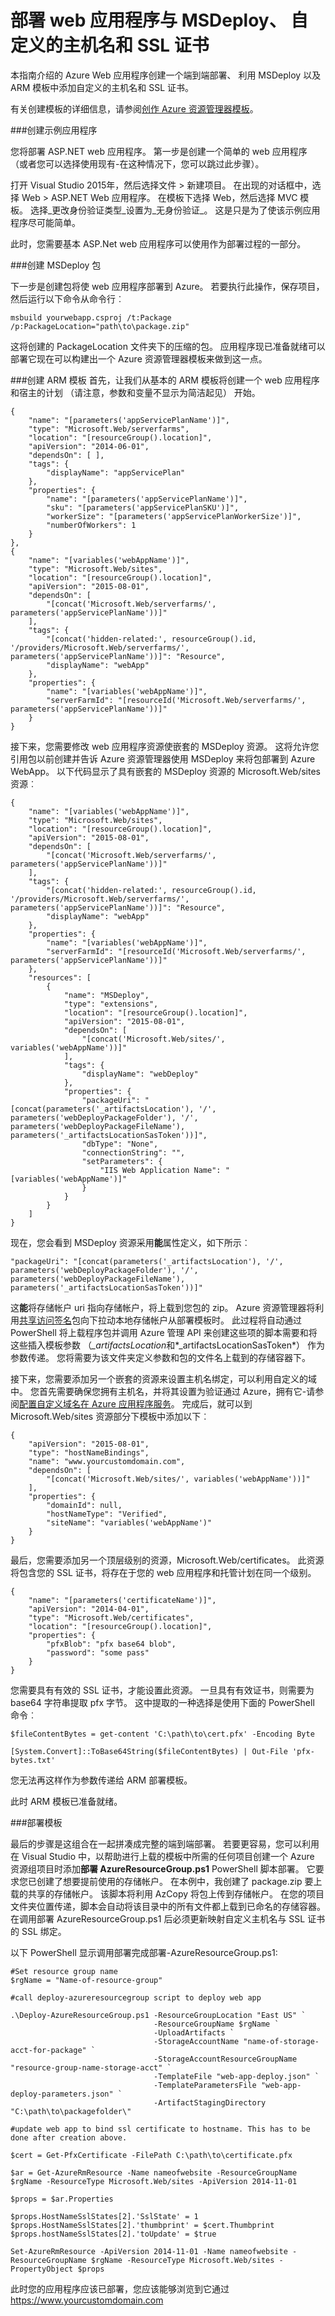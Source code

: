 <properties
    pageTitle="部署 web 应用程序使用主机名和 ssl 证书使用 MSDeploy"
    description="使用 Azure 资源管理器模板来部署 web 应用程序使用 MSDeploy 和设置自定义的主机名和 SSL 证书"
    services="app-service\web"
    manager="erikre"
    documentationCenter=""
    authors="jodehavi"
    />

<tags
    ms.service="app-service-web"
    ms.workload="na"
    ms.tgt_pltfrm="na"
    ms.devlang="na"
    ms.topic="article"
    ms.date="05/31/2016"
    ms.author="john.dehavilland"/>

# <a name="deploy-a-web-app-with-msdeploy-custom-hostname-and-ssl-certificate"></a>部署 web 应用程序与 MSDeploy、 自定义的主机名和 SSL 证书

本指南介绍的 Azure Web 应用程序创建一个端到端部署、 利用 MSDeploy 以及 ARM 模板中添加自定义的主机名和 SSL 证书。

有关创建模板的详细信息，请参阅[创作 Azure 资源管理器模板](../resource-group-authoring-templates.md)。

###<a name="create-sample-application"></a>创建示例应用程序

您将部署 ASP.NET web 应用程序。 第一步是创建一个简单的 web 应用程序 （或者您可以选择使用现有-在这种情况下，您可以跳过此步骤）。

打开 Visual Studio 2015年，然后选择文件 > 新建项目。 在出现的对话框中，选择 Web > ASP.NET Web 应用程序。 在模板下选择 Web，然后选择 MVC 模板。 选择_更改身份验证类型_设置为_无身份验证_。 这是只是为了使该示例应用程序尽可能简单。

此时，您需要基本 ASP.Net web 应用程序可以使用作为部署过程的一部分。

###<a name="create-msdeploy-package"></a>创建 MSDeploy 包

下一步是创建包将使 web 应用程序部署到 Azure。 若要执行此操作，保存项目，然后运行以下命令从命令行︰

    msbuild yourwebapp.csproj /t:Package /p:PackageLocation="path\to\package.zip"

这将创建的 PackageLocation 文件夹下的压缩的包。 应用程序现已准备就绪可以部署它现在可以构建出一个 Azure 资源管理器模板来做到这一点。

###<a name="create-arm-template"></a>创建 ARM 模板
首先，让我们从基本的 ARM 模板将创建一个 web 应用程序和宿主的计划 （请注意，参数和变量不显示为简洁起见） 开始。

    {
        "name": "[parameters('appServicePlanName')]",
        "type": "Microsoft.Web/serverfarms",
        "location": "[resourceGroup().location]",
        "apiVersion": "2014-06-01",
        "dependsOn": [ ],
        "tags": {
            "displayName": "appServicePlan"
        },
        "properties": {
            "name": "[parameters('appServicePlanName')]",
            "sku": "[parameters('appServicePlanSKU')]",
            "workerSize": "[parameters('appServicePlanWorkerSize')]",
            "numberOfWorkers": 1
        }
    },
    {
        "name": "[variables('webAppName')]",
        "type": "Microsoft.Web/sites",
        "location": "[resourceGroup().location]",
        "apiVersion": "2015-08-01",
        "dependsOn": [
            "[concat('Microsoft.Web/serverfarms/', parameters('appServicePlanName'))]"
        ],
        "tags": {
            "[concat('hidden-related:', resourceGroup().id, '/providers/Microsoft.Web/serverfarms/', parameters('appServicePlanName'))]": "Resource",
            "displayName": "webApp"
        },
        "properties": {
            "name": "[variables('webAppName')]",
            "serverFarmId": "[resourceId('Microsoft.Web/serverfarms/', parameters('appServicePlanName'))]"
        }
    }

接下来，您需要修改 web 应用程序资源使嵌套的 MSDeploy 资源。 这将允许您引用包以前创建并告诉 Azure 资源管理器使用 MSDeploy 来将包部署到 Azure WebApp。 以下代码显示了具有嵌套的 MSDeploy 资源的 Microsoft.Web/sites 资源︰

    {
        "name": "[variables('webAppName')]",
        "type": "Microsoft.Web/sites",
        "location": "[resourceGroup().location]",
        "apiVersion": "2015-08-01",
        "dependsOn": [
            "[concat('Microsoft.Web/serverfarms/', parameters('appServicePlanName'))]"
        ],
        "tags": {
            "[concat('hidden-related:', resourceGroup().id, '/providers/Microsoft.Web/serverfarms/', parameters('appServicePlanName'))]": "Resource",
            "displayName": "webApp"
        },
        "properties": {
            "name": "[variables('webAppName')]",
            "serverFarmId": "[resourceId('Microsoft.Web/serverfarms/', parameters('appServicePlanName'))]"
        },
        "resources": [
            {
                "name": "MSDeploy",
                "type": "extensions",
                "location": "[resourceGroup().location]",
                "apiVersion": "2015-08-01",
                "dependsOn": [
                    "[concat('Microsoft.Web/sites/', variables('webAppName'))]"
                ],
                "tags": {
                    "displayName": "webDeploy"
                },
                "properties": {
                    "packageUri": "[concat(parameters('_artifactsLocation'), '/', parameters('webDeployPackageFolder'), '/', parameters('webDeployPackageFileName'), parameters('_artifactsLocationSasToken'))]",
                    "dbType": "None",
                    "connectionString": "",
                    "setParameters": {
                        "IIS Web Application Name": "[variables('webAppName')]"
                    }
                }
            }
        ]
    }

现在，您会看到 MSDeploy 资源采用**能**属性定义，如下所示︰

    "packageUri": "[concat(parameters('_artifactsLocation'), '/', parameters('webDeployPackageFolder'), '/', parameters('webDeployPackageFileName'), parameters('_artifactsLocationSasToken'))]"

这**能**将存储帐户 uri 指向存储帐户，将上载到您包的 zip。 Azure 资源管理器将利用[共享访问签名](../storage/storage-dotnet-shared-access-signature-part-1.md)包向下拉动本地存储帐户从部署模板时。 此过程将自动通过 PowerShell 将上载程序包并调用 Azure 管理 API 来创建这些项的脚本需要和将这些插入模板参数 （*_artifactsLocation*和*_artifactsLocationSasToken*） 作为参数传递。 您将需要为该文件夹定义参数和包的文件名上载到的存储容器下。

接下来，您需要添加另一个嵌套的资源来设置主机名绑定，可以利用自定义的域中。 您首先需要确保您拥有主机名，并将其设置为验证通过 Azure，拥有它-请参阅[配置自定义域名在 Azure 应用程序服务](web-sites-custom-domain-name.md)。 完成后，就可以到 Microsoft.Web/sites 资源部分下模板中添加以下︰

    {
        "apiVersion": "2015-08-01",
        "type": "hostNameBindings",
        "name": "www.yourcustomdomain.com",
        "dependsOn": [
            "[concat('Microsoft.Web/sites/', variables('webAppName'))]"
        ],
        "properties": {
            "domainId": null,
            "hostNameType": "Verified",
            "siteName": "variables('webAppName')"
        }
    }

最后，您需要添加另一个顶层级别的资源，Microsoft.Web/certificates。 此资源将包含您的 SSL 证书，将存在于您的 web 应用程序和托管计划在同一个级别。

    {
        "name": "[parameters('certificateName')]",
        "apiVersion": "2014-04-01",
        "type": "Microsoft.Web/certificates",
        "location": "[resourceGroup().location]",
        "properties": {
            "pfxBlob": "pfx base64 blob",
            "password": "some pass"
        }
    }

您需要具有有效的 SSL 证书，才能设置此资源。 一旦具有有效证书，则需要为 base64 字符串提取 pfx 字节。 这中提取的一种选择是使用下面的 PowerShell 命令︰

    $fileContentBytes = get-content 'C:\path\to\cert.pfx' -Encoding Byte

    [System.Convert]::ToBase64String($fileContentBytes) | Out-File 'pfx-bytes.txt'

您无法再这样作为参数传递给 ARM 部署模板。

此时 ARM 模板已准备就绪。

###<a name="deploy-template"></a>部署模板

最后的步骤是这组合在一起拼凑成完整的端到端部署。 若要更容易，您可以利用在 Visual Studio 中，以帮助进行上载的模板中所需的任何项目创建一个 Azure 资源组项目时添加**部署 AzureResourceGroup.ps1** PowerShell 脚本部署。 它要求您已创建了想要提前使用的存储帐户。 在本例中，我创建了 package.zip 要上载的共享的存储帐户。 该脚本将利用 AzCopy 将包上传到存储帐户。 在您的项目文件夹位置传递，脚本会自动将该目录中的所有文件都上载到已命名的存储容器。 在调用部署 AzureResourceGroup.ps1 后必须更新映射自定义主机名与 SSL 证书的 SSL 绑定。

以下 PowerShell 显示调用部署完成部署-AzureResourceGroup.ps1:

    #Set resource group name
    $rgName = "Name-of-resource-group"

    #call deploy-azureresourcegroup script to deploy web app

    .\Deploy-AzureResourceGroup.ps1 -ResourceGroupLocation "East US" `
                                    -ResourceGroupName $rgName `
                                    -UploadArtifacts `
                                    -StorageAccountName "name-of-storage-acct-for-package" `
                                    -StorageAccountResourceGroupName "resource-group-name-storage-acct" `
                                    -TemplateFile "web-app-deploy.json" `
                                    -TemplateParametersFile "web-app-deploy-parameters.json" `
                                    -ArtifactStagingDirectory "C:\path\to\packagefolder\"

    #update web app to bind ssl certificate to hostname. This has to be done after creation above.

    $cert = Get-PfxCertificate -FilePath C:\path\to\certificate.pfx

    $ar = Get-AzureRmResource -Name nameofwebsite -ResourceGroupName $rgName -ResourceType Microsoft.Web/sites -ApiVersion 2014-11-01

    $props = $ar.Properties

    $props.HostNameSslStates[2].'SslState' = 1
    $props.HostNameSslStates[2].'thumbprint' = $cert.Thumbprint
    $props.hostNameSslStates[2].'toUpdate' = $true

    Set-AzureRmResource -ApiVersion 2014-11-01 -Name nameofwebsite -ResourceGroupName $rgName -ResourceType Microsoft.Web/sites -PropertyObject $props

此时您的应用程序应该已部署，您应该能够浏览到它通过 https://www.yourcustomdomain.com
